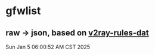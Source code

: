 # gfwlist
## raw -> json, based on [v2ray-rules-dat](https://github.com/Loyalsoldier/v2ray-rules-dat)
Sun Jan  5 06:00:52 AM CST 2025

